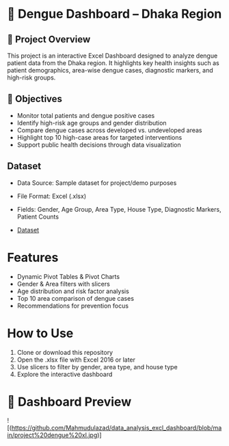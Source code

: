 # 🦟 Dengue Dashboard – Dhaka Region
## 📌 Project Overview
This project is an interactive Excel Dashboard designed to analyze dengue patient data from the Dhaka region.
It highlights key health insights such as patient demographics, area-wise dengue cases, diagnostic markers, and high-risk groups.
## 🎯 Objectives
-	Monitor total patients and dengue positive cases
-	Identify high-risk age groups and gender distribution
-	Compare dengue cases across developed vs. undeveloped areas
-	Highlight top 10 high-case areas for targeted interventions
-	Support public health decisions through data visualization




##  Dataset
- Data Source: Sample dataset for project/demo purposes
- File Format: Excel (.xlsx)
- Fields: Gender, Age Group, Area Type, House Type, Diagnostic Markers, Patient Counts


- <a href="https://github.com/Mahmudulazad/data_analysis_excl_dashboard/blob/main/Dengue%20Project.xlsx">Dataset</a>

# Features
-	Dynamic Pivot Tables & Pivot Charts
-	Gender & Area filters with slicers
-	Age distribution and risk factor analysis
-	Top 10 area comparison of dengue cases
-	Recommendations for prevention focus

# How to Use
1.	Clone or download this repository
2.	Open the .xlsx file with Excel 2016 or later
3.	Use slicers to filter by gender, area type, and house type
4.	Explore the interactive dashboard

# 📸 Dashboard Preview
! [(https://github.com/Mahmudulazad/data_analysis_excl_dashboard/blob/main/project%20dengue%20xl.jpg)]
